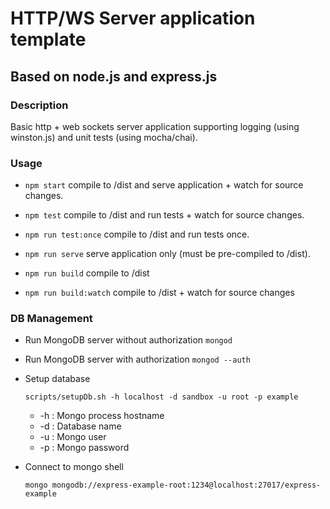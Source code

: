 
# HTTP/WS Server application template
## Based on node.js and express.js



### Description
Basic http + web sockets server application supporting logging (using winston.js) and unit tests (using mocha/chai).



### Usage

* ```npm start``` compile to /dist and serve application + watch for source changes.

* ```npm test``` compile to /dist and run tests + watch for source changes.

* ```npm run test:once``` compile to /dist and run tests once.

* ```npm run serve``` serve application only (must be pre-compiled to /dist).

* ```npm run build``` compile to /dist

* ```npm run build:watch``` compile to /dist + watch for source changes



### DB Management

*   Run MongoDB server without authorization
    ```mongod```
    
*   Run MongoDB server with authorization
    ```mongod --auth```

*   Setup database

    ```scripts/setupDb.sh -h localhost -d sandbox -u root -p example```
    
    *   -h : Mongo process hostname
    *   -d : Database name
    *   -u : Mongo user
    *   -p : Mongo password

*   Connect to mongo shell
    
    ```mongo mongodb://express-example-root:1234@localhost:27017/express-example```
